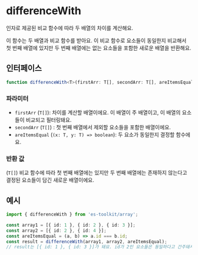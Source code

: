 # differenceWith

인자로 제공된 비교 함수에 따라 두 배열의 차이를 계산해요.

이 함수는 두 배열과 비교 함수를 받아요. 이 비교 함수로 요소들이 동일한지 비교해서 첫 번째 배열에 있지만 두 번째 배열에는 없는 요소들을 포함한 새로운 배열을 반환해요.

## 인터페이스

```typescript
function differenceWith<T>(firstArr: T[], secondArr: T[], areItemsEqual: (x: T, y: T) => boolean): T[]
```

### 파라미터

- `firstArr` (`T[]`): 차이를 계산할 배열이에요. 이 배열이 주 배열이고, 이 배열의 요소들이 비교되고 필터링돼요.
- `secondArr` (`T[]`) : 첫 번째 배열에서 제외할 요소들을 포함한 배열이에요.
- `areItemsEqual` (`(x: T, y: T) => boolean`): 두 요소가 동일한지 결정할 함수에요.

### 반환 값
(`T[]`) 비교 함수에 따라 첫 번째 배열에는 있지만 두 번째 배열에는 존재하지 않는다고 결정된 요소들이 담긴 새로운 배열이에요.


## 예시

```typescript
import { differenceWith } from 'es-toolkit/array';

const array1 = [{ id: 1 }, { id: 2 }, { id: 3 }];
const array2 = [{ id: 2 }, { id: 4 }];
const areItemsEqual = (a, b) => a.id === b.id;
const result = differenceWith(array1, array2, areItemsEqual);
// result는 [{ id: 1 }, { id: 3 }]가 돼요. id가 2인 요소들은 동일하다고 간주돼서 결과에서 제외돼요.
```
